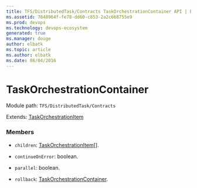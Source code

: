 ```yaml
---
title: TFS/DistributedTask/Contracts TaskOrchestrationContainer API | Extensions for Azure DevOps Services
ms.assetid: 7848964f-fe78-dd60-c853-2a2c668755e9
ms.prod: devops
ms.technology: devops-ecosystem
generated: true
ms.manager: douge
author: elbatk
ms.topic: article
ms.author: elbatk
ms.date: 08/04/2016
---
```


# TaskOrchestrationContainer

Module path: `TFS/DistributedTask/Contracts`

Extends: [TaskOrchestrationItem](../../../TFS/DistributedTask/Contracts/TaskOrchestrationItem.md)

### Members

* `children`: [TaskOrchestrationItem](../../../TFS/DistributedTask/Contracts/TaskOrchestrationItem.md)[]. 

* `continueOnError`: boolean. 

* `parallel`: boolean. 

* `rollback`: [TaskOrchestrationContainer](../../../TFS/DistributedTask/Contracts/TaskOrchestrationContainer.md). 

